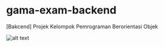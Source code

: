 # gama-exam-backend
[Bakcend] Projek Kelompok Pemrograman Berorientasi Objek

![alt text](https://github.com/lutfiandri/gama-exam-backend/Diagram-classDiagram.png?raw=true)
